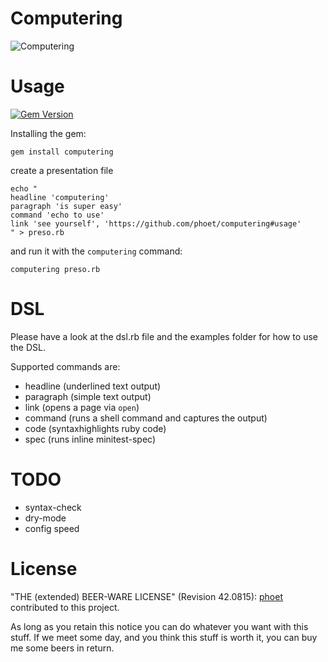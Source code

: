 # Computering

![Computering](http://blog.pluralsight.com/wp-content/uploads/peepcode/2013/charismatic-duo/img/dinosaur-hands.gif)

# Usage

[![Gem Version](https://badge.fury.io/rb/computering.svg)](http://badge.fury.io/rb/computering)

Installing the gem:

```
gem install computering
```

create a presentation file

```
echo "
headline 'computering'
paragraph 'is super easy'
command 'echo to use'
link 'see yourself', 'https://github.com/phoet/computering#usage'
" > preso.rb
```

and run it with the `computering` command:

```
computering preso.rb
```

# DSL

Please have a look at the dsl.rb file and the examples folder for how to use the DSL.

Supported commands are:

* headline (underlined text output)
* paragraph (simple text output)
* link (opens a page via `open`)
* command (runs a shell command and captures the output)
* code (syntaxhighlights ruby code)
* spec (runs inline minitest-spec)

# TODO

* syntax-check
* dry-mode
* config speed

# License

"THE (extended) BEER-WARE LICENSE" (Revision 42.0815): [phoet](mailto:ps@nofail.de) contributed to this project.

As long as you retain this notice you can do whatever you want with this stuff.
If we meet some day, and you think this stuff is worth it, you can buy me some beers in return.
